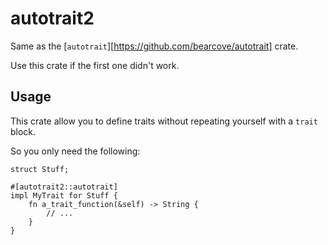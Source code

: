 # autotrait2

Same as the [`autotrait`][https://github.com/bearcove/autotrait] crate.

Use this crate if the first one didn't work.

## Usage

This crate allow you to define traits without repeating yourself with a `trait` block.

So you only need the following:
```rust,ignore
struct Stuff;

#[autotrait2::autotrait]
impl MyTrait for Stuff {
    fn a_trait_function(&self) -> String {
        // ...
    }
}
```
